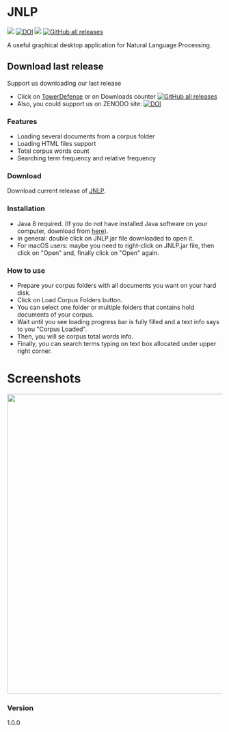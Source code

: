 # JNLP
<img src="https://img.shields.io/github/license/frangam/JNLP.svg"> [![DOI](https://zenodo.org/badge/DOI/10.5281/zenodo.7741152.svg)](https://doi.org/10.5281/zenodo.7741152)
 <img src="https://img.shields.io/github/release/frangam/JNLP.svg"/> 
[![GitHub all releases](https://img.shields.io/github/downloads/frangam/JNLP/total)](https://github.com/frangam/JNLP/releases/download/1.0.0/JNLP-1.0.1.jar)

A useful graphical desktop application for Natural Language Processing.

## Download last release
Support us downloading our last release
- Click on [TowerDefense](https://github.com/frangam/TowerDefense/releases/download/1.0/TowerDefenseTest_Web.zip) or on Downloads counter [![GitHub all releases](https://img.shields.io/github/downloads/frangam/JNLP/total)](https://github.com/frangam/JNLP/releases/download/1.0.0/JNLP-1.0.1.jar)
- Also, you could support us on ZENODO site: [![DOI](https://zenodo.org/badge/DOI/10.5281/zenodo.7741152.svg)](https://doi.org/10.5281/zenodo.7741152)

### Features
  - Loading several documents from a corpus folder
  - Loading HTML files support
  - Total corpus words count 
  - Searching term frequency and relative frequency

### Download
Download current release of [JNLP].

### Installation
- Java 8 required. (If you do not have installed Java software on your computer, download from [here]).
- In general: double click on JNLP.jar file downloaded to open it.
- For macOS users: maybe you need to right-click on JNLP.jar file, then click on "Open" and, finally click on "Open" again.

### How to use
- Prepare your corpus folders with all documents you want on your hard disk.
- Click on Load Corpus Folders button.
- You can select one folder or multiple folders that contains hold documents of your corpus.
- Wait until you see loading progress bar is fully filled and a text info says to you "Corpus Loaded".
- Then, you will se corpus total words info.
- Finally, you can search terms typing on text box allocated under upper right corner.

# Screenshots
<img src="http://i.imgur.com/3l16qgN.jpg" width="700"/>

### Version
1.0.0




   [JNLP]: <https://github.com/garmo/JNLP/releases/download/1.0.0/JNLP-1.0.1.jar>
  [here]:<https://www.java.com/download/>
